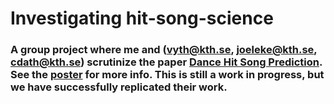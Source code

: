 
# Investigating hit-song-science

### A group project where me and (vyth@kth.se, joeleke@kth.se, cdath@kth.se) scrutinize the paper [Dance Hit Song Prediction](https://arxiv.org/abs/1905.08076). See the [poster](poster.pdf) for more info. This is still a work in progress, but we have successfully replicated their work. 
